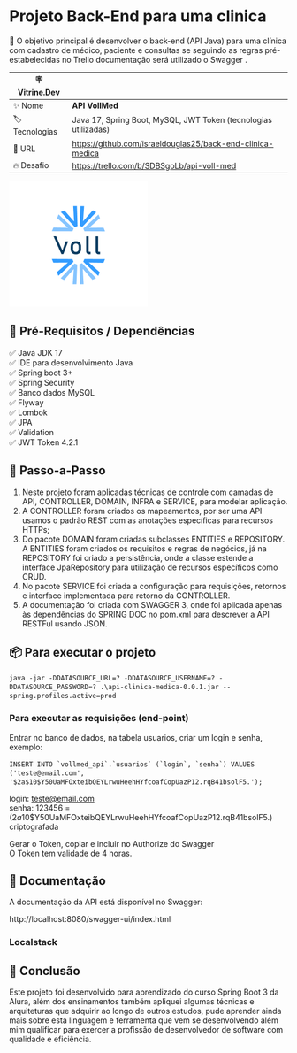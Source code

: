 # Projeto Back-End para uma clinica

💎 O objetivo principal é desenvolver o back-end (API Java) para uma clínica com cadastro de médico, paciente e consultas se seguindo as regras 
pré-estabelecidas no Trello documentação será utilizado o Swagger .

| :placard: Vitrine.Dev |     |
| -------------  | --- |
| :sparkles: Nome        | **API VollMed**
| :label: Tecnologias | Java 17, Spring Boot, MySQL, JWT Token (tecnologias utilizadas)
| :rocket: URL         | https://github.com/israeldouglas25/back-end-clinica-medica
| :fire: Desafio     | https://trello.com/b/SDBSgoLb/api-voll-med
<!-- Inserir imagem com a #vitrinedev ao final do link -->
![](https://github.com/israeldouglas25/back-end-clinica-medica/blob/main/Captura%20de%20tela%202023-06-23%20163811.png#vitrinedev)

## 🛑 Pré-Requisitos / Dependências
✅ Java JDK 17 </br >
✅ IDE para desenvolvimento Java </br >
✅ Spring boot 3+ </br >
✅ Spring Security </br >
✅ Banco dados MySQL </br >
✅ Flyway </br >
✅ Lombok </br >
✅ JPA </br >
✅ Validation </br >
✅ JWT Token 4.2.1 </br >

## 👣 Passo-a-Passo
1. Neste projeto foram aplicadas técnicas de controle com camadas de API, CONTROLLER, DOMAIN, INFRA e 
SERVICE, para modelar aplicação.
2. A CONTROLLER foram criados os mapeamentos, por ser uma API usamos o padrão REST com as 
anotações específicas para recursos HTTPs;
3. Do pacote DOMAIN foram criadas subclasses ENTITIES e REPOSITORY. A ENTITIES foram criados os requisitos e regras de negócios, já na REPOSITORY foi criado a 
persistência, onde a classe estende a interface JpaRepository para utilização de recursos específicos como CRUD.
4. No pacote SERVICE foi criada a configuração para requisições, retornos e interface implementada para retorno da CONTROLLER.
5. A documentação foi criada com SWAGGER 3, onde foi aplicada apenas às dependências do SPRING DOC no pom.xml para descrever a API RESTFul usando JSON.

## 📦 Para executar o projeto
```shell
java -jar -DDATASOURCE_URL=? -DDATASOURCE_USERNAME=? -DDATASOURCE_PASSWORD=? .\api-clinica-medica-0.0.1.jar --spring.profiles.active=prod
```

### Para executar as requisições (end-point)
Entrar no banco de dados, na tabela usuarios, criar um login e senha, exemplo:
```shell
INSERT INTO `vollmed_api`.`usuarios` (`login`, `senha`) VALUES ('teste@email.com', '$2a$10$Y50UaMFOxteibQEYLrwuHeehHYfcoafCopUazP12.rqB41bsolF5.');
```
login: teste@email.com </br >
senha: 123456 = ($2a$10$Y50UaMFOxteibQEYLrwuHeehHYfcoafCopUazP12.rqB41bsolF5.) criptografada </br >

Gerar o Token, copiar e incluir no Authorize do Swagger </br >
O Token tem validade de 4 horas.

## 📝 Documentação

A documentação da API está disponível no Swagger:

http://localhost:8080/swagger-ui/index.html

### Localstack

## 👏 Conclusão
Este projeto foi desenvolvido para aprendizado do curso Spring Boot 3 da Alura, além dos ensinamentos também apliquei algumas técnicas e 
arquiteturas que adquirir ao longo de outros estudos, pude aprender ainda mais sobre esta linguagem e ferramenta que vem se desenvolvendo além mim qualificar para 
exercer a profissão de desenvolvedor de software com qualidade e eficiência. 
